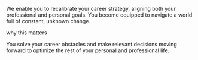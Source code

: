 We enable you to recalibrate your career strategy, aligning both your professional and personal goals. You become equipped to navigate a world full of constant, unknown change.

why this matters

You solve your career obstacles and make relevant decisions moving forward to optimize the rest of your personal and professional life.
